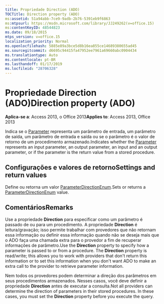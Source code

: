 ```yaml
---
title: Propriedade Direction (ADO)
TOCTitle: Direction property (ADO)
ms:assetid: 51a94abb-7ce9-9adb-2b76-5391eb9f6863
ms:mtpsurl: https://msdn.microsoft.com/library/JJ249262(v=office.15)
ms:contentKeyID: 48544823
ms.date: 09/18/2015
mtps_version: v=office.15
localization_priority: Normal
ms.openlocfilehash: 5885e89a3bce5d8b16ea855ce14689380655ad45
ms.sourcegitcommit: d6695c94415fa47952ee7961a69660abc0904434
ms.translationtype: Auto
ms.contentlocale: pt-BR
ms.lasthandoff: 01/17/2019
ms.locfileid: "28706328"
---
```

# <a name="direction-property-ado"></a><span data-ttu-id="d29d5-102">Propriedade Direction (ADO)</span><span class="sxs-lookup"><span data-stu-id="d29d5-102">Direction property (ADO)</span></span>


<span data-ttu-id="d29d5-103">**Aplica-se a**: Access 2013, o Office 2013</span><span class="sxs-lookup"><span data-stu-id="d29d5-103">**Applies to**: Access 2013, Office 2013</span></span>

<span data-ttu-id="d29d5-104">Indica se o [Parameter](parameter-object-ado.md) representa um parâmetro de entrada, um parâmetro de saída, um parâmetro de entrada e saída ou se o parâmetro é o valor de retorno de um procedimento armazenado.</span><span class="sxs-lookup"><span data-stu-id="d29d5-104">Indicates whether the [Parameter](parameter-object-ado.md) represents an input parameter, an output parameter, an input and an output parameter, or if the parameter is the return value from a stored procedure.</span></span>

## <a name="settings-and-return-values"></a><span data-ttu-id="d29d5-105">Configurações e valores de retorno</span><span class="sxs-lookup"><span data-stu-id="d29d5-105">Settings and return values</span></span>

<span data-ttu-id="d29d5-106">Define ou retorna um valor [ParameterDirectionEnum](parameterdirectionenum.md).</span><span class="sxs-lookup"><span data-stu-id="d29d5-106">Sets or returns a [ParameterDirectionEnum](parameterdirectionenum.md) value.</span></span>

## <a name="remarks"></a><span data-ttu-id="d29d5-107">Comentários</span><span class="sxs-lookup"><span data-stu-id="d29d5-107">Remarks</span></span>

<span data-ttu-id="d29d5-p101">Use a propriedade **Direction** para especificar como um parâmetro é passado de ou para um procedimento. A propriedade **Direction** é leitura/gravação; isso permite trabalhar com provedores que não retornam essa informação ou definir essa informação quando não se deseja mais que o ADO faça uma chamada extra para o provedor a fim de recuperar informações de parâmetro.</span><span class="sxs-lookup"><span data-stu-id="d29d5-p101">Use the **Direction** property to specify how a parameter is passed to or from a procedure. The **Direction** property is read/write; this allows you to work with providers that don't return this information or to set this information when you don't want ADO to make an extra call to the provider to retrieve parameter information.</span></span>

<span data-ttu-id="d29d5-p102">Nem todos os provedores podem determinar a direção dos parâmetros em seus procedimentos armazenados. Nesses casos, você deve definir a propriedade **Direction** antes de executar a consulta.</span><span class="sxs-lookup"><span data-stu-id="d29d5-p102">Not all providers can determine the direction of parameters in their stored procedures. In these cases, you must set the **Direction** property before you execute the query.</span></span>

